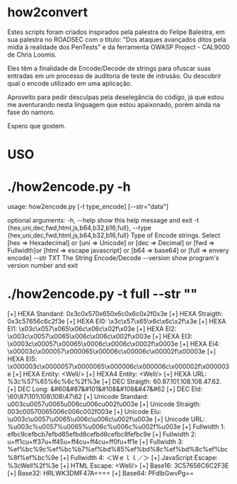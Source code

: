 # how2convert

Estes scripts foram criados inspirados pela palestra do Felipe Balestra, em sua palestra no ROADSEC com o título: "Dos ataques avançados ditos pela mídia à realidade dos PenTests" e da ferramenta OWASP Project - CAL9000 de Chris Loomis.

Eles têm a finalidade de Encode/Decode de strings para ofuscar suas entradas em um processo de auditoria de teste de intrusão. Ou descobrir qual o encode utilizado em uma aplicação.

Aproveito para pedir desculpas pela deselegância do código, já que estou me aventurando nesta linguagem que estou apaixonado, porém ainda na fase do namoro.

Espero que gostem.

USO
===

# ./how2encode.py -h
usage: how2encode.py [-t type_encode] [--str="data"]

optional arguments:
  -h, --help            show this help message and exit
  -t {hex,uni,dec,fwd,html,js,b64,b32,b16,full}, --type {hex,uni,dec,fwd,html,js,b64,b32,b16,full}
                        Type of Encode strings. Select [hex => Hexadecimal] or
                        [uni => Unicode] or [dec => Decimal] or [fwd =>
                        Fullwidth]or [html => escape javascript] or [b64 =>
                        base64] or [full => envery encode]
  --str TXT             The String Encode/Decode
  --version             show program's version number and exit

# ./how2encode.py -t full --str "<Well/>"

[+] HEXA Standard: 0x3c0x570x650x6c0x6c0x2f0x3e
[+] HEXA Straigth: 0x3c57656c6c2f3e
[+] HEXA EI0: \x3c\x57\x65\x6c\x6c\x2f\x3e
[+] HEXA EI1: \x03c\x057\x065\x06c\x06c\x02f\x03e
[+] HEXA EI2: \x003c\x0057\x0065\x006c\x006c\x002f\x003e
[+] HEXA EI3: \x0003c\x00057\x00065\x0006c\x0006c\x0002f\x0003e
[+] HEXA EI4: \x00003c\x000057\x000065\x00006c\x00006c\x00002f\x00003e
[+] HEXA EI5: \x000003c\x0000057\x0000065\x000006c\x000006c\x000002f\x000003e
[+] HEXA Entity: &#x3c;&#x57;&#x65;&#x6c;&#x6c;&#x2f;&#x3e;
[+] HEXA4 Entity: &#x003c;&#x0057;&#x0065;&#x006c;&#x006c;&#x002f;&#x003e;
[+] HEXA URL: %3c%57%65%6c%6c%2f%3e
[+] DEC Straigth: 60.87.101.108.108.47.62.
[+] DEC Long: &#60&#87&#101&#108&#108&#47&#62
[+] DEC EId: \60\87\101\108\108\47\62
[+] Unicode Standard: u003cu0057u0065u006cu006cu002fu003e
[+] Unicode Straigth: 003c00570065006c006c002f003e
[+] Unicode EIu: \u003c\u0057\u0065\u006c\u006c\u002f\u003e
[+] Unicode URL: %u003c%u0057%u0065%u006c%u006c%u002f%u003e
[+] Fullwidth 1: efbc9cefbcb7efbd85efbd8cefbd8cefbc8fefbc9e
[+] Fullwidth 2: u+ff1cu+ff37u+ff45u+ff4cu+ff4cu+ff0fu+ff1e
[+] Fullwidth 3: %ef%bc%9c%ef%bc%b7%ef%bd%85%ef%bd%8c%ef%bd%8c%ef%bc%8f%ef%bc%9e
[+] Fullwidth 4: &#xfeff;&#xff1c;&#xff37;&#xff45;&#xff4c;&#xff4c;&#xff0f;&#xff1e;
[+] JavaScript Escape: %3cWell%2f%3e
[+] HTML Escape: &lt;Well&sol;&gt;
[+] Base16: 3C57656C6C2F3E
[+] Base32: HRLWK3DMF47A====
[+] Base64: PFdlbGwvPg==

#
